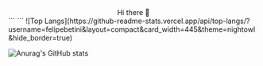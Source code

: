 <div align="center">Hi there 👋</div>
```
```
  ![Top Langs](https://github-readme-stats.vercel.app/api/top-langs/?username=felipebetini&layout=compact&card_width=445&theme=nightowl&hide_border=true)


  ![Anurag's GitHub stats](https://github-readme-stats.vercel.app/api?username=felipebetini&hide=contribs&theme=nightowl&hide_border=true)

<!--
**Felipebetini/FelipeBetini** is a ✨ _special_ ✨ repository because its `README.md` (this file) appears on your GitHub profile.

Here are some ideas to get you started:

- 🔭 I’m currently working on ...
- 🌱 I’m currently learning ...
- 👯 I’m looking to collaborate on ...
- 🤔 I’m looking for help with ...
- 💬 Ask me about ...
- 📫 How to reach me: ...
- 😄 Pronouns: ...
- ⚡ Fun fact: ...
-->

<style>
.hi{
  margin-bottom: 100px;
  }  
</style>
